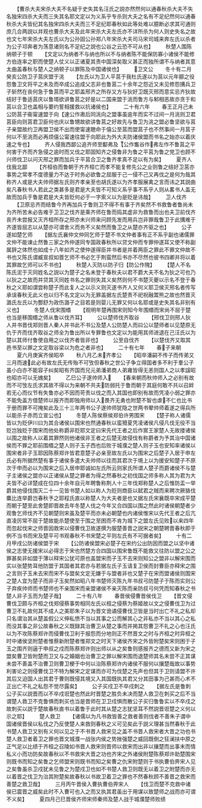 <!-- { "loadSidebar": true } -->
　　【曹杀大夫宋杀大夫不名疑于史失其名汪氏之説亦然然何以通春秋杀大夫不失名独宋四杀大夫而三失其名耶文定以为义系乎专杀则大夫之名有不足纪然何以通春秋杀大夫皆纪其名独宋四杀大夫而三不足纪耶春秋如此等处难以臆断必求其可通则庶几合两説以并观也曹杀大夫及此年宋杀大夫左氏亦不详所杀为何人则史失名之故也文七年宋杀大夫左氏以为公孙固公孙郑八年宋杀大夫司马宋司城来奔左氏以杀者为公子邛奔者为荡意诸则名不足纪之説也公谷之云恐不可从也】
　　秋楚人围陈纳顿子于顿
　　【文定以为纳者不与纳也所以不与纳者陈不能保防寡小诸侯不能修方伯连率之职而使楚人仗义以正诸夏其责中国深矣取义甚正而独所谓不与纳者其意太曲盖春秋与楚人之纳顿子以罪陈及中国诸侯也】
　　卫文公
　　冬十有二月癸亥公防卫子莒庆盟于洮
　　【左氏以为卫人平莒于我杜氏遂以为莒以元年郦之役怨鲁卫文将平之未及而卒成公追成父志非也鲁莒二十余年之怨近又未见修怨搆兵卫子斩然在丧何急于鲁莒而平之耶盖邢齐之所存又方与狄好卫既灭邢而意实忌齐狄故结好于鲁适莒庆以鲁壻欲讲鲁莒之好是以二国来盟于洮而鲁方与邾相恶故亦贪于和莒以合卫也盖相与要约誓相援救以抗诸侯也】
　　二十有六年
　　春王正月己未公防莒子衞甯速盟于向【速公作遫后同洮向之盟事虽逾年而实不过间一月洮则卫君莒臣向则莒君卫臣何也庆以鲁甥故欲讲鲁莒之好故先与鲁卫为洮之盟必鲁坚欲与莒子亲盟故约卫再盟卫侯不出而使甯速聴命于僖公至莒而盟莒子也不然事间一月莒子何以不至洮而必再烦僖公甯速往盟于向耶此为外大夫防诸侯盟而书名之始亦以着庆速之专也】
　　齐人侵我西鄙公追齐师至酅弗及【公作雟谷作弗左作不鲁莒之平何害于齐而齐急侵之逾时而又伐之耶固知齐之侵鲁非为鲁之平莒为鲁之党卫也顾不兴师伐卫以问灭邢之罪而加兵于平莒合卫之鲁齐孝真不足以有为矣】
　　夏齐人伐我北鄙
　　【齐桓伯而鲁朝于齐齐桓亡而孝不能复修先公之业则鲁之结好卫莒亦事势之常孝不度德量力不达于时务必欲鲁之屈服于己一侵不己又再伐之是何为哉其称齐人或是大夫帅师据左氏则齐孝亲至也胡氏遂以为齐孝服展禽之言而讳之其説曲矣凡春秋书人若此之类甚多是君是大夫皆不可知义系乎事不系乎人则从畧书人盖无故而加兵于鲁是君是大夫皆贬何必于一字索义以为是贬是讳哉】
　　卫人伐齐
　　【卫原忌齐而结鲁今齐再加兵于鲁则卫不得不有事于齐矣然不书救鲁者鲁尚未为齐所苦未必告难于卫卫之伐齐是乘齐师在鲁而捣其虚非为救鲁而出也夫卫前伐齐丧齐未尝报又灭齐桓所存之邢亦未兴师来问顾先发而用兵岂非罪哉鲁卫于此搆难于齐遂皆屈志以从楚亦可谓舍义而务不义矣然而鲁卫之从楚亦齐驱之也】
　　公子遂如楚乞师
　　【据左氏襄仲文仲同乞师于楚不书文仲者事有正不系乎副也诸儒罪文仲不能谏止然鲁三家之外仲遂同专国政春秋所以贷文仲而专罪仲遂耳又使不称副属辞之体然也如成十八年如齐之使仲遂得臣并书者是并着两臣之罪此不罪文仲故不书也又陈氏谓臧宣叔如晋乞师不书必乞于荆蛮然后书亦不尽然也彼书四卿并将以着其罪故乞师可以不书也】
　　秋楚人灭防以防子归【防公作隗】
　　【楚人不名陈氏泥于灭同姓名之説以为楚子之名未登于春秋夫以君不爵大夫不名为狄之可也乃以狄之之故而并贷其灭同姓书名之罪则失其义矣然则何不书楚灭夔以示名不登于春秋之义耶如谓尝称楚子而此复人之以示义则灭遂书齐人又何义耶卫侯灭邢名者传写承误春秋无此义也以归不名文定以为无罪盖据左氏楚责不祀祝融鬻熊之故也然晋灭潞氏左氏以为酆舒为政伤潞子之目若是则婴儿无罪又何以名耶或是史失其名非别有义也】
　　冬楚人伐宋围缗
　　【观明年楚再围宋则知今年围缗而宋尚不屈于楚也当是移围缗之师从鲁以伐齐耳】
　　公以楚师伐齐取谷
　　【邢伐卫则邢人狄人并书晋伐郑则晋人秦人并书此不书公及楚人公防楚人而曰公以楚师者以见楚原无仇于齐而伐齐取谷之师全为鲁出所以专罪鲁也文定以为能用其师进退在己汪氏以为楚以其师付鲁使自用之以伐齐者皆非也】
　　公至自伐齐
　　【以楚伐齐又取其邑书至以罪之文定取谷梁以为危之者非也】
　　二十有七年
　　春子来朝
　　夏六月庚寅齐侯昭卒
　　秋八月乙未齐孝公
　　【昭卒潘嗣不传子而传弟又三月而速此必有故左氏无传殆不可攷但春秋之世公子争立得国者多不利于羣公子虽小白亦不能容子纠矣昭有齐国而兄元弟潘弟商人弟雍皆得无恙则国人之以孝諡昭也昭亦可以无媿矣】
　　乙巳公子遂帅师入
　　【春来朝而秋帅师入之必别有故而不可攷左氏求其故不得以为来朝不共夫防弱托于鲁而朝于其庭何敢不共以召衅若无心而仪节有失鲁亦必不因而苛责以伐之而入其国也即别有故而凭凌小弱之罪亦不能免盖方借楚师以报齐而即独用师以入畏齐无勇也附楚不智也虐不仁也比书于册而罪不可掩矣此及三十三年两书公子遂帅师犹隐之世两书翚帅师着遂之得兵所以能杀子赤而立宣公也】
　　冬楚人陈侯蔡侯郑伯许男围宋
　　【楚子称人诸儒皆以为贬伊川曰为其合诸侯以围宋也然通春秋以蛮猾夏凭凌诸侯凡侵凡伐无役不当贬岂独贬于围宋而他处称爵非贬耶文定曰宋先代王者之后作賔王家楚人无故搂诸侯以围之故称人以着其罪然则他诸侯非王者之后楚无故侵伐有称爵者为予其治中国诸侯而不罪之耶前围缗之楚人则子玉子西也后败于城濮之楚人则子玉也安知率诸侯以围宋者非子玉耶因陈蔡郑许皆君意楚子必亲至故左氏以为围宋之后楚子入居于申左氏必有所据然楚有事于诸侯多遣大夫帅师以往而其君次于境上以为援安知楚子不原次于申而必以为围宋之后入居申耶诚如左氏所云则家氏所谓人楚子而爵诸侯不与楚子主诸侯之盟亦以正诸侯从楚之罪者为得之然春秋之初伐国之师多称人其为君为大夫皆不必详楚成在位四十余年自元年聘鲁称荆人十三年伐郑称楚人之后惟防盂一举爵其他侵伐围灭二十一见皆书楚人如以称人为贬则商臣以弑君之贼而来聘次厥貉伐麋比连举爵岂春秋予之耶程氏直以称楚人为大夫者是也又据左氏宋襄既卒宋成平楚而朝于楚至此舍楚即晋故去年冬楚人伐之今年又合四国以围之然此时诸侯朝楚者少观鲁乞师伐齐不见朝楚则宋虽及楚平而亦未必朝楚也内诸侯惟宋以先代王者之后亢直凌厉常不屈于楚故能杀楚使至于围之至困而不肯为城下之盟左氏见败以来四年而忽起伐宋之师晋因救宋以侵曹伐卫故遂撰为服楚善晋之説宋之朝楚聘晋春秋即于例不当书而宋及楚平可书观春秋不书宋楚之平则左氏有不可据者矣】
　　十有二月甲戌公防诸侯盟于宋
　　【公防诸侯盟宋必楚子在宋约公出防因而盟之以坚中诸侯之志使无援宋以必得志于宋也然楚方合四国以围宋鲁既不能救又往防以盟之公之罪甚矣非如盟于薄以释宋公犹可原也盖盟宋而子玉不去宋则知公之盟非以解宋围而实以张楚势耳他防盟于其国者其君亦与若据左氏子玉请复卫侯而封曹臣亦释宋之围之言则子玉未去宋而宋不与盟矣文定无嫌于与盟者非也又楚子在宋而盟诸侯则围宋之楚人宜为楚子而非子玉矣然如昭八年书楚师灭陈九年书叔弓防楚子于陈而实则公子弃疾帅师而书楚师也不亲围宋而亲盟诸侯不亲灭陈而亲防叔弓何凭而知春秋之书楚人非子玉而为楚子哉】
　　二十有八年
　　春晋侯侵曹晋侯伐卫
　　【晋文侵曹伐卫颇与齐桓之伐郑侵蔡事势相同左氏以桓之侵蔡为蔡姬故以文之侵曹伐卫为过曹卫不礼故何其不成人之美耶朱子以为晋文诡谲侵曹伐卫皆是当时出亡不礼之私却只名谓治其从楚盖假公义伸私愤不当以其事之公而解其心之非私亦不当以其心之私而没其事之非公故春秋之义既録其治曹卫从楚之事而并掲其怨曹卫不礼之心也汪氏以为不攻陈蔡郑许而侵曹伐卫利于报怨而分地则正不然晋文之时与齐桓之时异桓之时中诸侯坚附楚者惟蔡新附楚者惟郑文之时天下诸侯齐宋之外皆附楚矣宋则困于子玉之围齐则逼于申叔之戍而陈蔡郑许则出师以从之矣鲁则感报齐之德而又新为宋之盟矣曹卫皆附楚而卫又与之婚姻也治曹卫之罪以解宋围而退楚师其名未尝不正其谋未尝不善盖不治曹卫则曹卫梗于中何以治陈蔡郑许内诸侯不服何以攘楚哉故以事势利害论之则侵曹伐卫不特为解宋之定谋而亦可为伐楚之先声也但其于卫则请盟不许其后又迫国人出其君于曹则既侵其境又入其国既执其君又分其田事为己甚而心术不正出亡不礼之私怨不觉尽露矣】
　　公子买戍卫不卒戍刺之
　　【据左氏是鲁刺公子买以説晋而以不卒戍诳楚也然此时晋楚之胜负未决而楚人救卫在刺买之后不当谓楚人救卫不克鲁惧而刺买也当是晋师在卫卫戍惧而散公子买归鲁鲁实以不卒戍之故刺买以説于楚故春秋直书以着鲁于此时其从楚之志犹坚耳不然説晋诳楚之义何以示之耶】
　　楚人救卫
　　【诸儒以为凡书救皆善之救者善则伐者不善朱子谓中国诸侯晋侯以私伐之乃反使楚人来救则春秋之义可见矣此于説义理甚当然春秋于此书楚人救卫又别有义何以见之于不书晋人救宋见之盖不书晋人救宋者大晋之功也书楚人救卫者着卫之罪也晋文城濮一战张内侯之势挫强楚之威回既倒之狂澜扶中原之正气足以比绩于齐桓之召陵如书晋人救宋则晋师以救宋而出非以攘楚而出事末而情私义小而功防矣故春秋以不书救宋大晋之功也齐宋之外诸侯附楚陈蔡郑许助楚围宋则既书而知之矣鲁之乞师盟宋则既书而知之矣曹之仇宋附楚则于书执曹伯畀宋人见之矣鲁虽杀卫戍犹未见鲁之为楚戍卫也如不书楚人救卫则既无以着卫之附楚而亦无以着晋之伐卫为治其附楚矣故春秋以书故卫着卫之罪也不然春秋顾不善晋之救宋而善楚之救卫哉】
　　三月丙午晋侯入曹执曹伯畀宋人
　　【伐卫而楚不克救中诸侯已震晋之威矣此时不入曹可也入之而又执其君虽出于用谋以致楚师之战而亦可谓不义矣】
　　夏四月己巳晋侯齐师宋师秦师及楚人战于城濮楚师败绩
